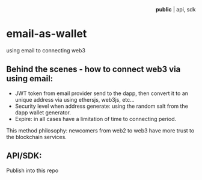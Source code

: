 <div align="right"><b>public</b> | api, sdk</div>

# email-as-wallet
using email to connecting web3

## Behind the scenes - how to connect web3 via using email:
- JWT token from email provider send to the dapp, then convert it to an unique address via using ethersjs, web3js, etc...
- Security level when address generate: using the random salt from the dapp wallet generator.
- Expire: in all cases have a limitation of time to connecting period.

This method philosophy: newcomers from web2 to web3 have more trust to the blockchain services.

## API/SDK:
Publish into this repo
